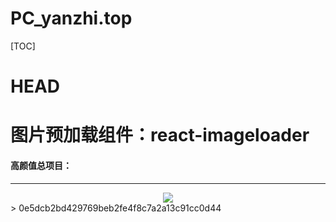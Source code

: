# PC_yanzhi.top

[TOC]

# HEAD

图片预加载组件：react-imageloader
=

#### 高颜值总项目：

----
<div align=center>
<img src="http://cppics.b0.upaiyun.com/yanzhi_02/yanzhi_02.png"/>
</div>
> 0e5dcb2bd429769beb2fe4f8c7a2a13c91cc0d44
